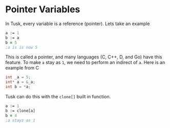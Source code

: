 # Pointer Variables

In Tusk, every variable is a reference (pointer). Lets take an example

```clojure
a := 1
b := a
b = 5
;a is is now 5
```

This is called a pointer, and many languages (C, C++, D, and Go) have this feature. To make `a` stay as `1`, we need to perform an indirect of `a`. Here is an example from C

```c
int _a = 5;
int* a = &_a;
int b = *a;
```

Tusk can do this with the `clone[]` built in function.

```clojure
a := 1
b := clone[a]
b = 4
;a stays as 1
```

